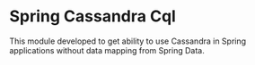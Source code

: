 Spring Cassandra Cql
=====================

This module developed to get ability to use Cassandra in Spring applications without data mapping from Spring Data.

